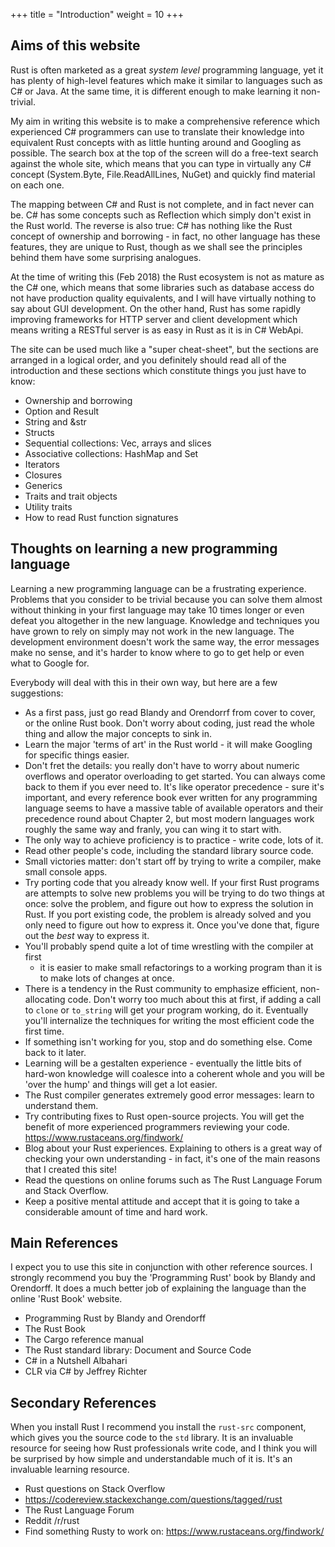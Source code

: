 +++
title = "Introduction"
weight = 10
+++

## Aims of this website

Rust is often marketed as a great *system level* programming language, yet it
has plenty of high-level features which make it similar to languages such as C#
or Java. At the same time, it is different enough to make learning it
non-trivial.

My aim in writing this website is to make a comprehensive reference which
experienced C# programmers can use to translate their knowledge into equivalent
Rust concepts with as little hunting around and Googling as possible. The search
box at the top of the screen will do a free-text search against the whole site,
which means that you can type in virtually any C# concept (System.Byte,
File.ReadAllLines, NuGet) and quickly find material on each one.

The mapping between C# and Rust is not complete, and in fact never can be. C#
has some concepts such as Reflection which simply don't exist in the Rust world.
The reverse is also true: C# has nothing like the Rust concept of ownership and
borrowing - in fact, no other language has these features, they are unique to
Rust, though as we shall see the principles behind them have some surprising
analogues.

At the time of writing this (Feb 2018) the Rust ecosystem is not as mature as
the C# one, which means that some libraries such as database access do not have
production quality equivalents, and I will have virtually nothing to say about
GUI development. On the other hand, Rust has some rapidly improving frameworks
for HTTP server and client development which means writing a RESTful server is
as easy in Rust as it is in C# WebApi.

The site can be used much like a "super cheat-sheet", but the sections are
arranged in a logical order, and you definitely should read all of the
introduction and these sections which constitute things you just have to know:

* Ownership and borrowing
* Option and Result
* String and &str
* Structs
* Sequential collections: Vec, arrays and slices
* Associative collections: HashMap and Set
* Iterators
* Closures
* Generics
* Traits and trait objects
* Utility traits
* How to read Rust function signatures

## Thoughts on learning a new programming language

Learning a new programming language can be a frustrating experience. Problems
that you consider to be trivial because you can solve them almost without
thinking in your first language may take 10 times longer or even defeat you
altogether in the new language. Knowledge and techniques you have grown to rely
on simply may not work in the new language. The development environment doesn't
work the same way, the error messages make no sense, and it's harder to know
where to go to get help or even what to Google for.

Everybody will deal with this in their own way, but here are a few suggestions:

* As a first pass, just go read Blandy and Orendorrf from cover to cover, or the
  online Rust book. Don't worry about coding, just read the whole thing and
  allow the major concepts to sink in.
* Learn the major 'terms of art' in the Rust world - it will make Googling for
  specific things easier.
* Don't fret the details: you really don't have to worry about numeric overflows
  and operator overloading to get started. You can always come back to them if
  you ever need to. It's like operator precedence - sure it's important, and
  every reference book ever written for any programming language seems to have a
  massive table of available operators and their precedence round about Chapter
  2, but most modern languages work roughly the same way and franly, you can
  wing it to start with.
* The only way to achieve proficiency is to practice - write code, lots of it.
* Read other people's code, including the standard library source code.
* Small victories matter: don't start off by trying to write a compiler, make
  small console apps.
* Try porting code that you already know well. If your first Rust programs are
  attempts to solve new problems you will be trying to do two things at once:
  solve the problem, and figure out how to express the solution in Rust. If you
  port existing code, the problem is already solved and you only need to figure
  out how to express it. Once you've done that, figure out the *best* way to
  express it.
* You'll probably spend quite a lot of time wrestling with the compiler at first
  - it is easier to make small refactorings to a working program than it is to
  make lots of changes at once.
* There is a tendency in the Rust community to emphasize efficient,
  non-allocating code. Don't worry too much about this at first, if adding a
  call to `clone` or `to_string` will get your program working, do it.
  Eventually you'll internalize the techniques for writing the most efficient
  code the first time.
* If something isn't working for you, stop and do something else. Come back to
  it later.
* Learning will be a gestalten experience - eventually the little bits of
  hard-won knowledge will coalesce into a coherent whole and you will be 'over
  the hump' and things will get a lot easier.
* The Rust compiler generates extremely good error messages: learn to understand
  them.
* Try contributing fixes to Rust open-source projects. You will get the benefit
  of more experienced programmers reviewing your code.
  https://www.rustaceans.org/findwork/
* Blog about your Rust experiences. Explaining to others is a great way of
  checking your own understanding - in fact, it's one of the main reasons that I
  created this site!
* Read the questions on online forums such as The Rust Language Forum and Stack
  Overflow.
* Keep a positive mental attitude and accept that it is going to take a
  considerable amount of time and hard work.

## Main References

I expect you to use this site in conjunction with other reference sources. I
strongly recommend you buy the 'Programming Rust' book by Blandy and Orendorff.
It does a much better job of explaining the language than the online 'Rust Book'
website.

* Programming Rust by Blandy and Orendorff
* The Rust Book
* The Cargo reference manual
* The Rust standard library: Document and Source Code
* C# in a Nutshell Albahari
* CLR via C# by Jeffrey Richter

## Secondary References

When you install Rust I recommend you install the `rust-src` component, which
gives you the source code to the `std` library. It is an invaluable resource for
seeing how Rust professionals write code, and I think you will be surprised by
how simple and understandable much of it is. It's an invaluable learning
resource.

* Rust questions on Stack Overflow
* https://codereview.stackexchange.com/questions/tagged/rust
* The Rust Language Forum
* Reddit /r/rust
* Find something Rusty to work on: https://www.rustaceans.org/findwork/
